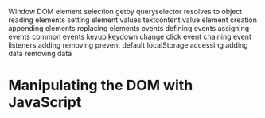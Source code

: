 Window
    DOM
        element selection
            getby
            queryselector
            resolves to object
            reading elements
        setting element values
            textcontent
            value
        element creation
            appending elements
            replacing elements
    events
        defining events
        assigning events
        common events
            keyup
            keydown
            change
            click
        event chaining
        event listeners
            adding
            removing
            prevent default
        localStorage
            accessing
                adding data
                removing data

# Manipulating the DOM with JavaScript

